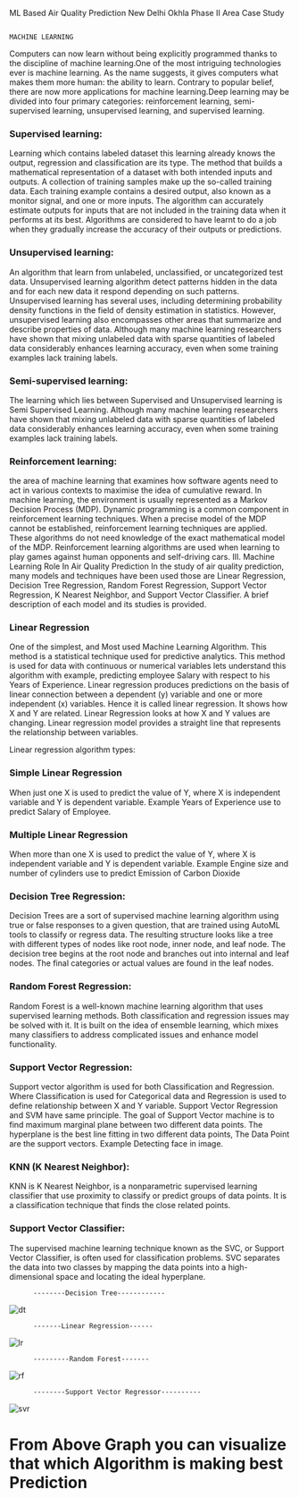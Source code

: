ML Based Air Quality Prediction New Delhi Okhla Phase II Area Case Study

                                                                        MACHINE LEARNING
Computers can now learn without being explicitly programmed thanks to the discipline of machine learning.One of the most intriguing technologies ever is machine learning. As the name suggests, it gives computers what makes them more human: the ability to learn. Contrary to popular belief, there are now more applications for machine learning.Deep learning may be divided into four primary categories: reinforcement learning, semi-supervised learning, unsupervised learning, and supervised learning.

<H3>Supervised learning:</H3> Learning which contains labeled dataset this learning already knows the output, regression and classification are its type. The method that builds a mathematical representation of a dataset with both intended inputs and outputs. A collection of training samples make up the so-called training data. Each training example contains a desired output, also known as a monitor signal, and one or more inputs. The algorithm can accurately estimate outputs for inputs that are not included in the training data when it performs at its best. Algorithms are considered to have learnt to do a job when they gradually increase the accuracy of their outputs or predictions.

<H3>Unsupervised learning:</H3> An algorithm that learn from unlabeled, unclassified, or uncategorized test data. Unsupervised learning algorithm detect patterns hidden in the data and for each new data it respond depending on such patterns. Unsupervised learning has several uses, including determining probability density functions in the field of density estimation in statistics. However, unsupervised learning also encompasses other areas that summarize and describe properties of data. Although many machine learning researchers have shown that mixing unlabeled data with sparse quantities of labeled data considerably enhances learning accuracy, even when some training examples lack training labels.

<H3>Semi-supervised learning:</H3> The learning which lies between Supervised and Unsupervised learning is Semi Supervised Learning. Although many machine learning researchers have shown that mixing unlabeled data with sparse quantities of labeled data considerably enhances learning accuracy, even when some training examples lack training labels.

<H3>Reinforcement learning:</H3> the area of machine learning that examines how software agents need to act in various contexts to maximise the idea of cumulative reward. In machine learning, the environment is usually represented as a Markov Decision Process (MDP). Dynamic programming is a common component in reinforcement learning techniques. When a precise model of the MDP cannot be established, reinforcement learning techniques are applied. These algorithms do not need knowledge of the exact mathematical model of the MDP. Reinforcement learning algorithms are used when learning to play games against human opponents and self-driving cars.
III.	Machine Learning  Role In Air Quality Prediction
In the study of air quality prediction, many models and techniques have been used those are Linear Regression, Decision Tree Regression, Random Forest Regression, Support Vector Regression, K Nearest Neighbor, and Support Vector Classifier. A brief description of each model and its studies is provided.

<H3>Linear Regression</H3>
One of the simplest, and Most used Machine Learning Algorithm.
This method is a statistical technique used for predictive analytics. This method is used for data with continuous or numerical variables lets understand this algorithm with example, predicting employee Salary with respect to his Years of Experience. Linear regression produces predictions on the basis of linear connection between a dependent (y) variable and one or more independent (x) variables. Hence it is called linear regression. It shows how X and Y are related. Linear Regression looks at how X and Y values are changing.
Linear regression model provides a straight line that represents the relationship between variables.

Linear regression algorithm types:

<H3>Simple Linear Regression</H3>
When just one X is used to predict the value of Y, where X is independent variable and Y is dependent variable.
Example Years of Experience use to predict Salary of Employee.

<H3>Multiple Linear Regression</H3>
When more than one X is used to predict the value of Y, where X is independent variable and Y is dependent variable.
Example Engine size and number of cylinders use to predict Emission of Carbon Dioxide

<H3>Decision Tree Regression:</H3>
Decision Trees are a sort of supervised machine learning algorithm using true or false responses to a given question, that are trained using AutoML tools to classify or regress data. The resulting structure looks like a tree with different types of nodes like root node, inner node, and leaf node. The decision tree begins at the root node and branches out into internal and leaf nodes. The final categories or actual values are found in the leaf nodes.

<H3>Random Forest Regression:</H3>
Random Forest is a well-known machine learning algorithm that uses supervised learning methods. Both classification and regression issues may be solved with it. It is built on the idea of ensemble learning, which mixes many classifiers to address complicated issues and enhance model functionality.

<H3>Support Vector Regression:</H3>
Support vector algorithm is used for both Classification and Regression. Where Classification is used for Categorical data and Regression is used to define relationship between X and Y variable. Support Vector Regression and SVM have same principle. The goal of Support Vector machine is to find maximum marginal plane between two different data points. The hyperplane is the best line fitting in two different data points, The Data Point are the support vectors. Example Detecting face in image. 

<H3>KNN (K Nearest Neighbor):</H3>
KNN is K Nearest Neighbor, is a nonparametric supervised learning classifier that use proximity to classify or predict groups of data points. It is a classification technique that finds the close related points.

<H3>Support Vector Classifier:</H3>
The supervised machine learning technique known as the SVC, or Support Vector Classifier, is often used for classification problems. SVC separates the data into two classes by mapping the data points into a high-dimensional space and locating the ideal hyperplane.

          --------Decision Tree------------
![dt](https://user-images.githubusercontent.com/89196598/223317266-b1e5ae6b-05e6-4931-bb9a-1d6e2875e0a6.jpg)

          -------Linear Regression------
          
![lr](https://user-images.githubusercontent.com/89196598/223317275-59146efa-f3b4-424f-a090-2ceab70e8cba.jpg)

          ---------Random Forest-------
          
![rf](https://user-images.githubusercontent.com/89196598/223317277-03b4cc18-c439-4226-8661-95744ed67e6f.jpg)

          --------Support Vector Regressor----------
          
![svr](https://user-images.githubusercontent.com/89196598/223317280-6530afc4-4194-4cbc-8cea-4a62a8b8ee7a.jpg)

<h1> From Above Graph you can visualize that which Algorithm is making best Prediction </h1>
